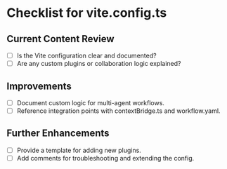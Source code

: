 # Checklist for vite.config.ts

## Current Content Review

- [ ] Is the Vite configuration clear and documented?
- [ ] Are any custom plugins or collaboration logic explained?

## Improvements

- [ ] Document custom logic for multi-agent workflows.
- [ ] Reference integration points with contextBridge.ts and workflow.yaml.

## Further Enhancements

- [ ] Provide a template for adding new plugins.
- [ ] Add comments for troubleshooting and extending the config.
